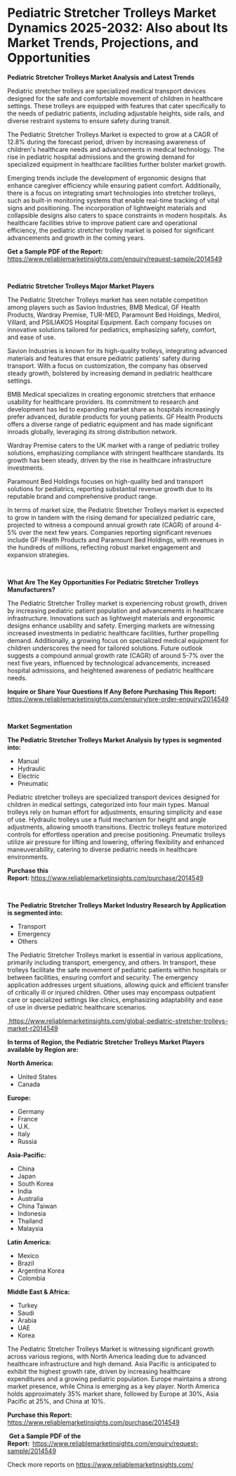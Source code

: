 <p><h1>Pediatric Stretcher Trolleys Market Dynamics 2025-2032: Also about Its Market Trends, Projections, and Opportunities</h1></p><p><strong>Pediatric Stretcher Trolleys Market Analysis and Latest Trends</strong></p>
<p><p>Pediatric stretcher trolleys are specialized medical transport devices designed for the safe and comfortable movement of children in healthcare settings. These trolleys are equipped with features that cater specifically to the needs of pediatric patients, including adjustable heights, side rails, and diverse restraint systems to ensure safety during transit. </p><p>The Pediatric Stretcher Trolleys Market is expected to grow at a CAGR of 12.8% during the forecast period, driven by increasing awareness of children's healthcare needs and advancements in medical technology. The rise in pediatric hospital admissions and the growing demand for specialized equipment in healthcare facilities further bolster market growth. </p><p>Emerging trends include the development of ergonomic designs that enhance caregiver efficiency while ensuring patient comfort. Additionally, there is a focus on integrating smart technologies into stretcher trolleys, such as built-in monitoring systems that enable real-time tracking of vital signs and positioning. The incorporation of lightweight materials and collapsible designs also caters to space constraints in modern hospitals. As healthcare facilities strive to improve patient care and operational efficiency, the pediatric stretcher trolley market is poised for significant advancements and growth in the coming years.</p></p>
<p><strong>Get a Sample PDF of the Report:&nbsp;</strong> <a href="https://www.reliablemarketinsights.com/enquiry/request-sample/2014549?utm_campaign=2013&utm_medium=2&utm_source=Github&utm_content=ia&utm_term=17012025&utm_id=pediatric-stretcher-trolleys">https://www.reliablemarketinsights.com/enquiry/request-sample/2014549</a></p>
<p>&nbsp;</p>
<p><strong>Pediatric Stretcher Trolleys Major Market Players</strong></p>
<p><p>The Pediatric Stretcher Trolleys market has seen notable competition among players such as Savion Industries, BMB Medical, GF Health Products, Wardray Premise, TUR-MED, Paramount Bed Holdings, Medirol, Villard, and PSILIAKOS Hospital Equipment. Each company focuses on innovative solutions tailored for pediatrics, emphasizing safety, comfort, and ease of use.</p><p>Savion Industries is known for its high-quality trolleys, integrating advanced materials and features that ensure pediatric patients' safety during transport. With a focus on customization, the company has observed steady growth, bolstered by increasing demand in pediatric healthcare settings.</p><p>BMB Medical specializes in creating ergonomic stretchers that enhance usability for healthcare providers. Its commitment to research and development has led to expanding market share as hospitals increasingly prefer advanced, durable products for young patients. GF Health Products offers a diverse range of pediatric equipment and has made significant inroads globally, leveraging its strong distribution network.</p><p>Wardray Premise caters to the UK market with a range of pediatric trolley solutions, emphasizing compliance with stringent healthcare standards. Its growth has been steady, driven by the rise in healthcare infrastructure investments.</p><p>Paramount Bed Holdings focuses on high-quality bed and transport solutions for pediatrics, reporting substantial revenue growth due to its reputable brand and comprehensive product range. </p><p>In terms of market size, the Pediatric Stretcher Trolleys market is expected to grow in tandem with the rising demand for specialized pediatric care, projected to witness a compound annual growth rate (CAGR) of around 4-5% over the next few years. Companies reporting significant revenues include GF Health Products and Paramount Bed Holdings, with revenues in the hundreds of millions, reflecting robust market engagement and expansion strategies.</p></p>
<p>&nbsp;</p>
<p><strong>What Are The Key Opportunities For Pediatric Stretcher Trolleys Manufacturers?</strong></p>
<p><p>The Pediatric Stretcher Trolley market is experiencing robust growth, driven by increasing pediatric patient population and advancements in healthcare infrastructure. Innovations such as lightweight materials and ergonomic designs enhance usability and safety. Emerging markets are witnessing increased investments in pediatric healthcare facilities, further propelling demand. Additionally, a growing focus on specialized medical equipment for children underscores the need for tailored solutions. Future outlook suggests a compound annual growth rate (CAGR) of around 5-7% over the next five years, influenced by technological advancements, increased hospital admissions, and heightened awareness of pediatric healthcare needs.</p></p>
<p><strong>Inquire or Share Your Questions If Any Before Purchasing This Report:</strong> <a href="https://www.reliablemarketinsights.com/enquiry/pre-order-enquiry/2014549?utm_campaign=2013&utm_medium=2&utm_source=Github&utm_content=ia&utm_term=17012025&utm_id=pediatric-stretcher-trolleys">https://www.reliablemarketinsights.com/enquiry/pre-order-enquiry/2014549</a></p>
<p>&nbsp;</p>
<p><strong>Market Segmentation</strong></p>
<p><strong>The Pediatric Stretcher Trolleys Market Analysis by types is segmented into:</strong></p>
<p><ul><li>Manual</li><li>Hydraulic</li><li>Electric</li><li>Pneumatic</li></ul></p>
<p><p>Pediatric stretcher trolleys are specialized transport devices designed for children in medical settings, categorized into four main types. Manual trolleys rely on human effort for adjustments, ensuring simplicity and ease of use. Hydraulic trolleys use a fluid mechanism for height and angle adjustments, allowing smooth transitions. Electric trolleys feature motorized controls for effortless operation and precise positioning. Pneumatic trolleys utilize air pressure for lifting and lowering, offering flexibility and enhanced maneuverability, catering to diverse pediatric needs in healthcare environments.</p></p>
<p><strong>Purchase this Report:&nbsp;</strong><a href="https://www.reliablemarketinsights.com/purchase/2014549?utm_campaign=2013&utm_medium=2&utm_source=Github&utm_content=ia&utm_term=17012025&utm_id=pediatric-stretcher-trolleys">https://www.reliablemarketinsights.com/purchase/2014549</a></p>
<p>&nbsp;</p>
<p><strong>The Pediatric Stretcher Trolleys Market Industry Research by Application is segmented into:</strong></p>
<p><ul><li>Transport</li><li>Emergency</li><li>Others</li></ul></p>
<p><p>The Pediatric Stretcher Trolleys market is essential in various applications, primarily including transport, emergency, and others. In transport, these trolleys facilitate the safe movement of pediatric patients within hospitals or between facilities, ensuring comfort and security. The emergency application addresses urgent situations, allowing quick and efficient transfer of critically ill or injured children. Other uses may encompass outpatient care or specialized settings like clinics, emphasizing adaptability and ease of use in diverse pediatric healthcare scenarios.</p></p>
<p><a href="https://www.reliablemarketinsights.com/global-pediatric-stretcher-trolleys-market-r2014549?utm_campaign=2013&utm_medium=2&utm_source=Github&utm_content=ia&utm_term=17012025&utm_id=pediatric-stretcher-trolleys">&nbsp;https://www.reliablemarketinsights.com/global-pediatric-stretcher-trolleys-market-r2014549</a></p>
<p><strong>In terms of Region, the Pediatric Stretcher Trolleys Market Players available by Region are:</strong></p>
<p>
    <p> <strong> North America: </strong>
        <ul>
            <li>United States</li>
            <li>Canada</li>
        </ul>
        </p> 
    <p> <strong> Europe: </strong>
        <ul>
            <li>Germany</li>
            <li>France</li>
            <li>U.K.</li>
            <li>Italy</li>
            <li>Russia</li>
        </ul>
        </p> 
    <p> <strong> Asia-Pacific: </strong>
        <ul>
            <li>China</li>
            <li>Japan</li>
            <li>South Korea</li>
            <li>India</li>
            <li>Australia</li>
            <li>China Taiwan</li>
            <li>Indonesia</li>
            <li>Thailand</li>
            <li>Malaysia</li>
        </ul>
        </p> 
    <p> <strong> Latin America: </strong>
        <ul>
            <li>Mexico</li>
            <li>Brazil</li>
            <li>Argentina Korea</li>
            <li>Colombia</li>
        </ul>
        </p> 
    <p> <strong> Middle East & Africa: </strong>
        <ul>
            <li>Turkey</li>
            <li>Saudi</li>
            <li>Arabia</li>
            <li>UAE</li>
            <li>Korea</li>
        </ul>
    </p>
    </p>
<p><p>The Pediatric Stretcher Trolleys Market is witnessing significant growth across various regions, with North America leading due to advanced healthcare infrastructure and high demand. Asia Pacific is anticipated to exhibit the highest growth rate, driven by increasing healthcare expenditures and a growing pediatric population. Europe maintains a strong market presence, while China is emerging as a key player. North America holds approximately 35% market share, followed by Europe at 30%, Asia Pacific at 25%, and China at 10%.</p></p>
<p><strong>Purchase this Report: </strong><a href="https://www.reliablemarketinsights.com/purchase/2014549?utm_campaign=2013&utm_medium=2&utm_source=Github&utm_content=ia&utm_term=17012025&utm_id=pediatric-stretcher-trolleys">https://www.reliablemarketinsights.com/purchase/2014549</a></p>
<p>&nbsp;<strong>Get a Sample PDF of the Report:&nbsp;&nbsp;</strong><a href="https://www.reliablemarketinsights.com/enquiry/request-sample/2014549?utm_campaign=2013&utm_medium=2&utm_source=Github&utm_content=ia&utm_term=17012025&utm_id=pediatric-stretcher-trolleys">https://www.reliablemarketinsights.com/enquiry/request-sample/2014549</a></p>
<p><strong></strong></p>
<p>Check more reports on <a href="https://www.reliablemarketinsights.com/?utm_campaign=2013&utm_medium=2&utm_source=Github&utm_content=ia&utm_term=17012025&utm_id=pediatric-stretcher-trolleys">https://www.reliablemarketinsights.com/</a></p>